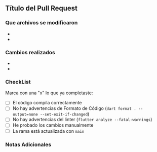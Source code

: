 <!-- Por favor, completa esta plantilla antes de enviar tu PR -->

## Título del Pull Request
<!-- Reemplaza este texto por un título claro y descriptivo -->


### Que archivos se modificaron
<!-- Enumera los archivos o carpetas que se modificaron -->
-
-

### Cambios realizados
<!-- Describe brevemente los cambios que realizaste -->
-
-

### CheckList
Marca con una "x" lo que ya completaste:
- [ ] El código compila correctamente
- [ ] No hay advertencias de Formato de Código (`dart format . --output=none --set-exit-if-changed`)
- [ ] No hay advertencias del linter (`flutter analyze --fatal-warnings`)
- [ ] He probado los cambios manualmente
- [ ] La rama está actualizada con `main`

### Notas Adicionales
<!-- Comentarios adicionales que debamos saber al revisar tu PR -->
